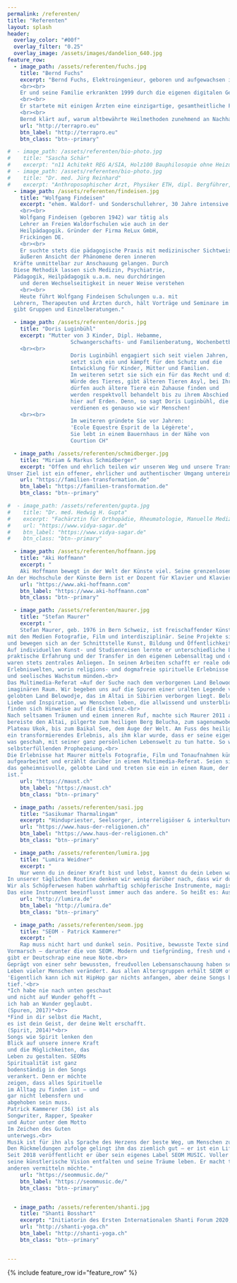 ```yaml
---
permalink: /referenten/
title: "Referenten"
layout: splash
header:
  overlay_color: "#00f"
  overlay_filter: "0.25"
  overlay_image: /assets/images/dandelion_640.jpg
feature_row:
  - image_path: /assets/referenten/fuchs.jpg
    title: "Bernd Fuchs"
    excerpt: "Bernd Fuchs, Elektroingenieur, geboren und aufgewachsen in der Nähe von Stuttgart, lebt seit 25 Jahren in Österreich, ist Vater von zwei Kindern und hat in Tirol seine Herzensheimat gefunden.
    <br><br>
    Er und seine Familie erkrankten 1999 durch die eigenen digitalen Geräte im Haushalt. Da er bereits zu dieser Zeit das nahezu verloren gegangenen Wissen von Wilhelm Reich und anderen studierte, wurde ihm durch die Erkrankungen bewusst, dass diese neue Technik das natürliche Schöpfungsfeld massiv beeinträchtigt. Ihm wurde zunehmend klarer, dass psychischer und physischer Niedergang, nur eine Frage von Zeit sein werden.
    <br><br>
    Er startete mit einigen Ärzten eine einzigartige, gesamtheitliche Forschung aller umweltbedingten Faktoren und konnte im direkten Gespräch mit kranken Menschen, intuitiv alle wesentlichen Ursachen für die Entstehung nahezu jeder Erkrankung verifizieren. Er entwickelte ein einfach anwendbares Lösungskonzept, welches die schlimmsten Ursachen neutralisiert und damit das Fundament von Gesundheit stabilisiert. Er konnte nachweislich vielen tausend Menschen das Leben verlängern und die Lebensqualität deutlich verbessern.
    <br><br>
    Bernd klärt auf, warum altbewährte Heilmethoden zunehmend an Nachhaltigkeit verlieren und wie man diesen Trend umkehren kann, indem er die Reinheit der Schöpfungskräfte den Menschen wieder zuführt. Diese sind der wichtigste Garant für gesundes Leben."
    url: "http://terrapro.eu"
    btn_label: "http://terrapro.eu"
    btn_class: "btn--primary"

#  - image_path: /assets/referenten/bio-photo.jpg
#    title: "Sascha Schär"
#    excerpt: "n11 Achitekt REG A/SIA, Holz100 Bauphilosopie ohne Heizung, Verdichtetes Bauenim alpinen Raum - kein Wiederspruch, Zweisimmen CH"
#  - image_path: /assets/referenten/bio-photo.jpg
#    title: "Dr. med. Jürg Reinhard"
#    excerpt: "Anthroposophischer Arzt, Physiker ETH, dipl. Bergführer, Buchautor, Thun CH"
  - image_path: /assets/referenten/findeisen.jpg
    title: "Wolfgang Findeisen"
    excerpt: "ehem. Waldorf- und Sonderschullehrer, 30 Jahre intensive Ärzten, Erforschung Zusammenhänge Medizin und Pädagogik, Heiligenberg DE
    <br><br>
    Wolfgang Findeisen (geboren 1942) war tätig als
    Lehrer an Freien Waldorfschulen wie auch in der
    Heilpädagogik. Gründer der Firma ReLux GmbH,
    Frickingen DE.
    <br><br>
    Er suchte stets die pädagogische Praxis mit medizinischer Sichtweise zu verbinden. Durch den Schulungsweg Rudolf Steiners und seit der Begegnung mit Stylianos Atteshlis (Daskalos) entwickelte er eine Forschungsmethode, durch die zur
    äußeren Ansicht der Phänomene deren inneren
  Kräfte unmittelbar zur Anschauung gelangen. Durch
  Diese Methodik lassen sich Medizin, Psychiatrie,
  Pädagogik, Heilpädagogik u.a.m. neu durchdringen
    und deren Wechselseitigkeit in neuer Weise verstehen
    <br><br>
    Heute führt Wolfgang Findeisen Schulungen u.a. mit
  Lehrern, Therapeuten und Ärzten durch, hält Vorträge und Seminare im In- und Ausland, berät Schulen und
  gibt Gruppen und Einzelberatungen."

  - image_path: /assets/referenten/doris.jpg
    title: "Doris Luginbühl"
    excerpt: "Mutter von 3 Kinder, Dipl. Hebamme,
    				Schwangerschafts- und Familienberatung, Wochenbettbetreuung, Verarbeitung Geburt, Paarberatung, Pilates, Rückbildungsgymnastik,
    <br><br>
    				Doris Luginbühl engagiert sich seit vielen Jahren,
    				setzt sich ein und kämpft für den Schutz und die
    				Entwicklung für Kinder, Mütter und Familien.
    				Im weiteren setzt sie sich ein für das Recht und die
    				Würde des Tieres, gibt älteren Tieren Asyl, bei Ihr
    				dürfen auch ältere Tiere ein Zuhause finden und
    				werden respektvoll behandelt bis zu ihrem Abschied
    				hier auf Erden. Denn, so sagt Doris Luginbühl, die Tiere
     				verdienen es genauso wie wir Menschen!
    <br><br>
    				Im weiteren gründete Sie vor Jahren:
    				'Ecole Equestre Esprit de la Légèrete',
    				Sie lebt in einem Bauernhaus in der Nähe von
    				Courtion CH"

  - image_path: /assets/referenten/schmidberger.jpg
    title: "Miriam & Markus Schmidberger"
    excerpt: "Offen und ehrlich teilen wir unseren Weg und unsere Transformationsprozesse von Kindern zu Erwachsenen zu Eltern und zu authentischen Menschen.<br>
Unser Ziel ist ein offener, ehrlicher und authentischer Umgang untereinander als Paar wie auch mit unseren Kindern. Das klappt nicht jeden Tag. Wir machen Fehler und wollen daraus wieder lernen. Ein ehrlicher und konstruktiver Umgang miteinander als Paar und mit unseren Kindern hilft uns dabei."
    url: "https://familien-transformation.de"
    btn_label: "https://familien-transformation.de"
    btn_class: "btn--primary"

#  - image_path: /assets/referenten/gupta.jpg
#    title: "Dr. med. Hedwig H. Gupta"
#    excerpt: "Fachärztin für Orthopädie, Rheumatologie, Manuelle Medizin, Leiterin der vidya sagar Akademie für Ayurveda und Yogatherapie, Asperg DE"  
#    url: "https://www.vidya-sagar.de"
#    btn_label: "https://www.vidya-sagar.de"
#    btn_class: "btn--primary"

  - image_path: /assets/referenten/hoffmann.jpg
    title: "Aki Hoffmann"
    excerpt: "
    Aki Hoffmann bewegt in der Welt der Künste viel. Seine grenzenlosen Improvisationen auf dem Flügel, Musik die inspiriert ist von Themen aus den Bereichen Tanz, Film und Gestaltung, öffnen dem Zuhörer einen wunderbar weiten Raum, eine Klangreise ins Unbekannte. Aki Hoffmann spielt Konzerte in Klassik und Jazz/Pop und in Crossoverprojekten.<br>
An der Hochschule der Künste Bern ist er Dozent für Klavier und Klavierimprovisationen. "
    url: "https://www.aki-hoffmann.com"
    btn_label: "https://www.aki-hoffmann.com"
    btn_class: "btn--primary"

  - image_path: /assets/referenten/maurer.jpg
    title: "Stefan Maurer"
    excerpt: "
    Stefan Maurer, geb. 1976 in Bern Schweiz, ist freischaffender Künstler und Kunstvermittler. Er arbeitet
mit den Medien Fotografie, Film und interdisziplinär. Seine Projekte sind partizipativ und ortsbezogen
und bewegen sich an der Schnittstelle Kunst, Bildung und Öffentlichkeit.<br>
Auf individuellen Kunst- und Studienreisen lernte er unterschiedliche Lebenswirklichkeiten kennen. Die
praktische Erfahrung und der Transfer in den eigenen Lebensalltag und das künstlerische Schaffen
waren stets zentrales Anliegen. In seinen Arbeiten schafft er reale oder imaginäre Räume,
Erlebniswelten, worin religions- und dogmafreie spirituelle Erlebnisse möglich sind, die in psychisches
und seelisches Wachstum münden.<br>
Das Multimedia-Referat «Auf der Suche nach dem verborgenen Land Belowodje» führt in einen solchen
imaginären Raum. Wir begeben uns auf die Spuren einer uralten Legende vom geheimnisvollen,
gelobten Land Belowodje, das im Altai in Sibirien verborgen liegt. Belowodje sei ein Reich voller Freude,
Liebe und Inspiration, wo Menschen leben, die allwissend und unsterblich sind. In antiken Schriften
finden sich Hinweise auf die Existenz.<br>
Nach seltsamen Träumen und einem inneren Ruf, machte sich Maurer 2011 auf die Spuren der Legende,
bereiste den Altai, pilgerte zum heiligen Berg Belucha, zum sagenumwobenen Prinzessinengrab auf dem
Plateau Ukok, bis zum Baikal See, dem Auge der Welt. Am Fuss des heiligen Berg Belucha hatte Maurer
ein transformierendes Erlebnis, als ihm klar wurde, dass er seine eigene Seele durchwanderte und alles,
was geschah, mit seiner ganz persönlichen Lebenswelt zu tun hatte. So wurde diese Reise zu einer
selbsterfüllenden Prophezeiung.<br>
Die Erlebnisse hat Maurer mittels Fotografie, Film und Tonaufnahmen künstlerisch und dokumentarisch
aufgearbeitet und erzählt darüber in einem Multimedia-Referat. Seien sie willkommen auf der Reise in
das geheimnisvolle, gelobte Land und treten sie ein in einen Raum, der das Spiegelbild der eigenen Seele
ist."
    url: "https://maust.ch"
    btn_label: "https://maust.ch"
    btn_class: "btn--primary"

  - image_path: /assets/referenten/sasi.jpg
    title: "Sasikumar Tharmalingam"
    excerpt: "Hindupriester, Seelsorger, interreligiöser & interkultureller Mentor (BE/FAH),Leiter Ayurvedische Küche, Haus der Religionen, Bern CH"
    url: "https://www.haus-der-religionen.ch"
    btn_label: "https://www.haus-der-religionen.ch"
    btn_class: "btn--primary"

  - image_path: /assets/referenten/lumira.jpg
    title: "Lumira Weidner"
    excerpt: "
    Nur wenn du in deiner Kraft bist und lebst, kannst du dein Leben wahrhaftig leben und erschaffen. Die innere Kraft entsteht in dir, also durch Aufmerksamkeit nach Innen und nicht nach außen.<br>
In unserer täglichen Routine denken wir wenig darüber nach, dass wir durch unsere Gegenwart unsere Zukunft erschaffen, und Zwar körperlich, geistig und seelisch. Dabei sind wir Menschen schöpferische Wesen, die täglich Szenarium unseres Lebens schreiben. Und wir selbst spielen die Hauptrolle in diesem Stück. Jeden Tag und jede Minute können wir uns immer anders aufs Neue entscheiden, etwas zu sein oder auch nicht, etwas mit zu spielen oder aus dem Spiel auszusteigen. Wir spielen und erschaffen unsere Welt oder die Welt und äußere Umstände spielen mit uns und formen uns! Das heißt einige spielen ihr Leben bewusst und die anderen lassen sich in Spiel von Anderen ziehen und leben nach den Spielregeln von anderen, leben dadurch nicht ihre eigene Bestimmung.<br>
Wir als Schöpferwesen haben wahrhaftig schöpferische Instrumente, magische Utensilien, welche wir in uns tragen. Nun geht es darum, die Verantwortung für unser Leben zu übernehmen und uns selbst und die Welt, um uns damit zu heilen. Die Instrumente sind: Gedanken, Absicht, Wort, Gefühl, Tat.<br>
Das eine Instrument beeinflusst immer auch das andere. So heißt es: Aus Worten werden Taten. Oder – kontrolliere deine Gedanken, so kontrollierst du deine Realität! Am Anfang war das Wort."
    url: "http://lumira.de"
    btn_label: "http://lumira.de"
    btn_class: "btn--primary"

  - image_path: /assets/referenten/seom.jpg
    title: "SEOM - Patrick Kammerer"
    excerpt: "
    Rap muss nicht hart und dunkel sein. Positive, bewusste Texte sind seit vielen Jahren auf dem
Vormarsch – darunter die von SEOM. Modern und tiefgründing, fresh und energiegeladen
gibt er Deutschrap eine neue Note.<br>
Geprägt von einer sehr bewussten, freudvollen Lebensanschauung haben seine Texte die
Leben vieler Menschen verändert. Aus allen Altersgruppen erhält SEOM oft das Feedback:
'Eigentlich kann ich mit HipHop gar nichts anfangen, aber deine Songs berühren mich ganz
tief.'<br>
*Ich habe nie nach unten geschaut
und nicht auf Wunder gehofft –
ich hab an Wunder geglaubt.
(Spuren, 2017)*<br>
*Find in dir selbst die Macht,
es ist dein Geist, der deine Welt erschafft.
(Spirit, 2014)*<br>
Songs wie Spirit lenken den
Blick auf unsere innere Kraft
und die Möglichkeiten, das
Leben zu gestalten. SEOMs
Spiritualität ist ganz
bodenständig in den Songs
verankert. Denn er möchte
zeigen, dass alles Spirituelle
im Alltag zu finden ist – und
gar nicht lebensfern und
abgehoben sein muss.
Patrick Kammerer (36) ist als
Songwriter, Rapper, Speaker
und Autor unter dem Motto
Im Zeichen des Guten
unterwegs.<br>
Musik ist für ihn als Sprache des Herzens der beste Weg, um Menschen zu erreichen.
Den Rückmeldungen zufolge gelingt ihm das ziemlich gut – er ist ein Lifecoach durch Musik.
Seit 2018 veröffentlicht er über sein eigenes Label SEOM MUSIC. Voller Freiheit kann er
seine künstlerische Vision entfalten und seine Träume leben. Er macht täglich vor, was er
anderen vermitteln möchte."
    url: "https://seommusic.de/"
    btn_label: "https://seommusic.de/"
    btn_class: "btn--primary"


  - image_path: /assets/referenten/shanti.jpg
    title: "Shanti Bosshart"
    excerpt: "Initiatorin des Ersten Internationalen Shanti Forum 2020, Organisation & Mentorin"
    url: "http://shanti-yoga.ch"
    btn_label: "http://shanti-yoga.ch"
    btn_class: "btn--primary"


---
```


{% include feature_row id="feature_row" %}
